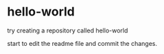 # hello-world
try creating a repository called hello-world

start to edit the readme file and commit the changes.
